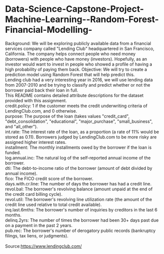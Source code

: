 # Data-Science-Capstone-Project-Machine-Learning--Random-Forest-Financial-Modelling-

Background: We will be exploring publicly available data from a financial services company called "Lending Club" headquartered in San Francisco, California. The company helps connect people who need money (borrowers) with people who have money (investors). Hopefully, as an investor would want to invest in people who showed a profile of having a high probability of paying them back. Objective: We will try to create a prediction model using Random Forest that will help predict this.
<br />
Lending club had a very interesting year in 2016, we will use lending data from 2007-2010 and be trying to classify and predict whether or not the borrower paid back their loan in full. 
<br />
This README contains detailed attribute descriptions for the dataset provided with this assignment. <br />
credit.policy: 1 if the customer meets the credit underwriting criteria of LendingClub.com, and 0 otherwise.<br />
purpose: The purpose of the loan (takes values "credit_card", "debt_consolidation", "educational", "major_purchase", "small_business", and "all_other").<br />
int.rate: The interest rate of the loan, as a proportion (a rate of 11% would be stored as 0.11). Borrowers judged by LendingClub.com to be more risky are assigned higher interest rates.<br />
installment: The monthly installments owed by the borrower if the loan is funded.<br />
log.annual.inc: The natural log of the self-reported annual income of the borrower.<br />
dti: The debt-to-income ratio of the borrower (amount of debt divided by annual income).<br />
fico: The FICO credit score of the borrower.<br />
days.with.cr.line: The number of days the borrower has had a credit line.<br />
revol.bal: The borrower's revolving balance (amount unpaid at the end of the credit card billing cycle).<br />
revol.util: The borrower's revolving line utilization rate (the amount of the credit line used relative to total credit available).<br />
inq.last.6mths: The borrower's number of inquiries by creditors in the last 6 months.<br />
delinq.2yrs: The number of times the borrower had been 30+ days past due on a payment in the past 2 years.<br />
pub.rec: The borrower's number of derogatory public records (bankruptcy filings, tax liens, or judgments).<br />
<br />
Source:https://www.lendingclub.com/
